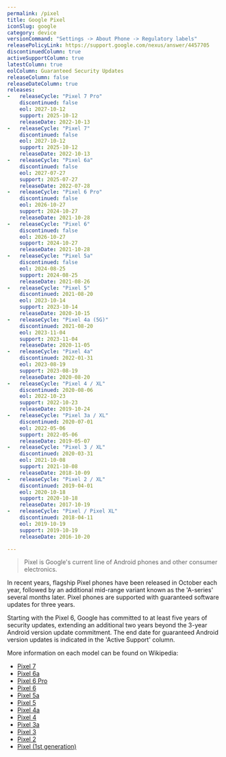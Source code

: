 ```yaml
---
permalink: /pixel
title: Google Pixel
iconSlug: google
category: device
versionCommand: "Settings -> About Phone -> Regulatory labels"
releasePolicyLink: https://support.google.com/nexus/answer/4457705
discontinuedColumn: true
activeSupportColumn: true
latestColumn: true
eolColumn: Guaranteed Security Updates
releaseColumn: false
releaseDateColumn: true
releases:
-   releaseCycle: "Pixel 7 Pro"
    discontinued: false
    eol: 2027-10-12
    support: 2025-10-12
    releaseDate: 2022-10-13
-   releaseCycle: "Pixel 7"
    discontinued: false
    eol: 2027-10-12
    support: 2025-10-12
    releaseDate: 2022-10-13
-   releaseCycle: "Pixel 6a"
    discontinued: false
    eol: 2027-07-27
    support: 2025-07-27
    releaseDate: 2022-07-28
-   releaseCycle: "Pixel 6 Pro"
    discontinued: false
    eol: 2026-10-27
    support: 2024-10-27
    releaseDate: 2021-10-28
-   releaseCycle: "Pixel 6"
    discontinued: false
    eol: 2026-10-27
    support: 2024-10-27
    releaseDate: 2021-10-28
-   releaseCycle: "Pixel 5a"
    discontinued: false
    eol: 2024-08-25
    support: 2024-08-25
    releaseDate: 2021-08-26
-   releaseCycle: "Pixel 5"
    discontinued: 2021-08-20
    eol: 2023-10-14
    support: 2023-10-14
    releaseDate: 2020-10-15
-   releaseCycle: "Pixel 4a (5G)"
    discontinued: 2021-08-20
    eol: 2023-11-04
    support: 2023-11-04
    releaseDate: 2020-11-05
-   releaseCycle: "Pixel 4a"
    discontinued: 2022-01-31
    eol: 2023-08-19
    support: 2023-08-19
    releaseDate: 2020-08-20
-   releaseCycle: "Pixel 4 / XL"
    discontinued: 2020-08-06
    eol: 2022-10-23
    support: 2022-10-23
    releaseDate: 2019-10-24
-   releaseCycle: "Pixel 3a / XL"
    discontinued: 2020-07-01
    eol: 2022-05-06
    support: 2022-05-06
    releaseDate: 2019-05-07
-   releaseCycle: "Pixel 3 / XL"
    discontinued: 2020-03-31
    eol: 2021-10-08
    support: 2021-10-08
    releaseDate: 2018-10-09
-   releaseCycle: "Pixel 2 / XL"
    discontinued: 2019-04-01
    eol: 2020-10-18
    support: 2020-10-18
    releaseDate: 2017-10-19
-   releaseCycle: "Pixel / Pixel XL"
    discontinued: 2018-04-11
    eol: 2019-10-19
    support: 2019-10-19
    releaseDate: 2016-10-20

---
```


> Pixel is Google's current line of Android phones and other consumer electronics.

In recent years, flagship Pixel phones have been released in October each year, followed by an additional mid-range variant known as the 'A-series' several months later. Pixel phones are supported with guaranteed software updates for three years.

Starting with the Pixel 6, Google has committed to at least five years of security updates, extending an additional two years beyond the 3-year Android version update commitment. The end date for guaranteed Android version updates is indicated in the 'Active Support' column.

More information on each model can be found on Wikipedia:

- [Pixel 7](https://en.wikipedia.org/wiki/Pixel_7)
- [Pixel 6a](https://en.wikipedia.org/wiki/Pixel_6a)
- [Pixel 6 Pro](https://en.wikipedia.org/wiki/Pixel_6)
- [Pixel 6](https://en.wikipedia.org/wiki/Pixel_6)
- [Pixel 5a](https://en.wikipedia.org/wiki/Pixel_5a)
- [Pixel 5](https://en.wikipedia.org/wiki/Pixel_5)
- [Pixel 4a](https://en.wikipedia.org/wiki/Pixel_4a)
- [Pixel 4](https://en.wikipedia.org/wiki/Pixel_4)
- [Pixel 3a](https://en.wikipedia.org/wiki/Pixel_3a)
- [Pixel 3](https://en.wikipedia.org/wiki/Pixel_3)
- [Pixel 2](https://en.wikipedia.org/wiki/Pixel_2)
- [Pixel (1st generation)](https://en.wikipedia.org/wiki/Pixel_(1st_generation))
